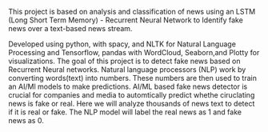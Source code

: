 This project is based on analysis and classification of news using an LSTM (Long Short Term Memory) - Recurrent Neural Network to Identify fake news over a text-based news stream.

Developed using python, with spacy, and NLTK for Natural Language Processing and Tensorflow, pandas with WordCloud, Seaborn,and Plotty for visualizations.
The goal of this project is to detect fake news based on Recurrent Neural networks.
Natural language processors (NLP) work by converting words(text) into numbers.
These numbers are then used to train an AI/Ml models to make predictions.
AI/ML based fake news detector is crucial for companies and media to automtically predict whethe ciruclating news is fake or real.
Here we will analyze thousands of news text to detect if it is real or fake.
The NLP model will label the real news as 1 and fake news as 0.
